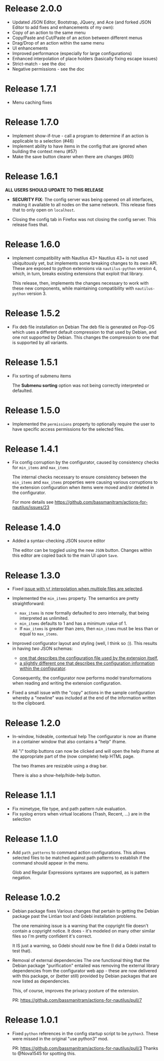 # Release 2.0.0
* Updated JSON Editor, Bootstrap, JQuery, and Ace (and forked JSON Editor to 
  add fixes and enhancements of my own):
* Copy of an action to the same menu
* Copy/Paste and Cut/Paste of an action between different menus
* Drag/Drop of an action within the same menu
* UI enhancements
* Improved performance (especially for large configurations)
* Enhanced interpolation of place holders (basically fixing escape issues)
* Strict-match - see the doc
* Negative permissions - see the doc

# Release 1.7.1
* Menu caching fixes

# Release 1.7.0
* Implement show-if-true - call a program to determine if an action is applicable 
  to a selection (#46)
* Implement ability to have items in the config that are ignored when building the 
  context menu (#57)
* Make the save button clearer when there are changes (#60)

# Release 1.6.1

**ALL USERS SHOULD UPDATE TO THIS RELEASE**

* **SECURITY FIX**: The config server was being opened on all interfaces, making it
  available to all nodes on the same network. This release fixes that to only open
  on `localhost`.

* Closing the config tab in Firefox was not closing the config server. This release
  fixes that.

# Release 1.6.0
* Implement compatibility with Nautilus 43+
  Nautilus 43+ is not used ubiquitously yet, but implements some breaking changes to
  its own API. These are exposed to python extensions via `nautilus-python` version 
  4, which, in turn, breaks existing extensions that exploit that library. 

  This release, then, implements the changes necessary to work with these new 
  components, while maintaining compatibility with `nautilus-python` version 3.
  
# Release 1.5.2
* Fix deb file installation on Debian
  The deb file is generated on Pop-OS which uses a different default compression
  to that used by Debian, and one not supported by Debian. This changes the compression
  to one that is supported by all variants.
  
# Release 1.5.1
* Fix sorting of submenu items

  The **Submenu sorting** option was not being correctly interpreted or defaulted.
  
# Release 1.5.0
* Implemented the `permissions` property to optionally require the
  user to have specific access permissions for the selected files.
  
# Release 1.4.1
* Fix config corruption by the configurator, caused by consistency checks for `min_items` and `max_items`
  
  The internal checks necessary to ensure consistency between the `min_items` and `max_items`
  properties were causing various corruptions to the extension configuration when items were
  moved and/or deleted in the configurator.

  For more details see https://github.com/bassmanitram/actions-for-nautilus/issues/23

# Release 1.4.0
* Added a syntax-checking JSON source editor
  
  The editor can be toggled using the new `JSON` button. Changes within this editor
  are copied back to the main UI upon `Save`.

# Release 1.3.0
* Fixed [issue with `%f` interpolation when multiple files are selected](https://github.com/bassmanitram/actions-for-nautilus/issues/17).

* Implemented the `min_items` property. The semantics are pretty straightforward:
  
  * `max_items` is now formally defaulted to zero internally, that being interpreted as unlimited.
  * `min_items` defaults to 1 and has a minimum value of 1.
  * If `max_items` is greater than zero, then `min_items` must be less than or equal to `max_items`.

* Improved configurator layout and styling (well, I think so :)). This results in having _two_ JSON schemas:

  * [one that describes the configuration file used by the extension itself](configurator/actions-for-nautilus.schema.json),
  * [a slightly different one that describes the configuration information within the configurator](configurator/actions-for-nautilus.ui.schema.json).

  Consequently, the configurator now performs model transformations when reading and writing the extension configuration.

* Fixed a small issue with the "copy" actions in the sample configuration whereby a "newline" was included
  at the end of the information written to the clipboard.

# Release 1.2.0
* In-window, hideable, contextual help
  The configurator is now an iframe in a container window that also
  contains a "help" iframe. 

  All "i" tooltip buttons can now be clicked and will open the help
  iframe at the appropriate part of the (now complete) help HTML page.
  
  The two iframes are resizable using a drag bar.

  There is also a show-help/hide-help button.

# Release 1.1.1
* Fix mimetype, file type, and path pattern rule evaluation.
* Fix syslog errors when virtual locations (Trash, Recent, ...) are
  in the selection

# Release 1.1.0
* Add `path_patterns` to command action configurations. This allows
  selected files to be matched against path patterns to establish if 
  the command should appear in the menu.

  Glob and Regular Expressions syntaxes are supported, as is pattern
  negation.

# Release 1.0.2

* Debian package fixes 
  Various changes that pertain to getting the Debian package past the
  Lintian tool and Gdebi installation problems.

  The one remaining issue is a warning that the copyright file doesn't
  contain a copyright notice. It does - it's modeled on many other similar
  files so I'm pretty confident it's correct.

  It IS just a warning, so Gdebi should now be fine (I did a Gdebi install
  to test that).

* Removal of external dependencies
  The one functional thing that the Debian package "purification" entailed was
  removing the external library dependencies from the configurator web app - these
  are now delivered with this package, or (better still) provided by Debian
  packages that are now listed as dependencies.

  This, of course, improves the privacy posture of the extension.

  PR: https://github.com/bassmanitram/actions-for-nautilus/pull/7

# Release 1.0.1

* Fixed `python` references in the config startup script to be `python3`.
  These were missed in the original "use python3" mod.
  
  PR: https://github.com/bassmanitram/actions-for-nautilus/pull/3
  Thanks to @Nova1545 for spotting this.
